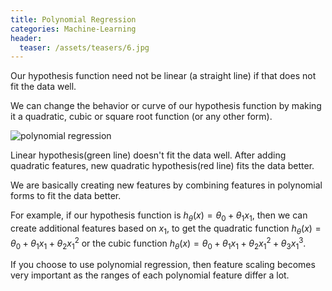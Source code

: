 ```yaml
---
title: Polynomial Regression
categories: Machine-Learning
header:
  teaser: /assets/teasers/6.jpg
---
```


Our hypothesis function need not be linear (a straight line) if that does not fit the data well.

We can change the behavior or curve of our hypothesis function by making it a quadratic, cubic or square root function (or any other form).

![polynomial regression](https://lh3.googleusercontent.com/mrLRYhDGQY-mPoJ6A-uqfVP2nByTYS4G98kGX1duhVERE_EY85Bb6YBtL5CWi2KpJK1SoLZfLMGAldFSrJz_Rg38knAVz8PqLfKA8SGnmV2ftRUQz3cfZE9c6DJ7g5TX2h3iFDHMcw=w2400)

Linear hypothesis(green line) doesn't fit the data well. After adding quadratic features, new quadratic hypothesis(red line) fits the data better.

We are basically creating new features by combining features in polynomial forms to fit the data better.

For example, if our hypothesis function is $h_\theta(x) = \theta_0 + \theta_1 x_1$, then we can create additional features based on $x_1$, to get the quadratic function $h_\theta(x) = \theta_0 + \theta_1 x_1 + \theta_2 x_1^2$ or the cubic function $h_\theta(x) = \theta_0 + \theta_1 x_1 + \theta_2 x_1^2 + \theta_3 x_1^3$.

If you choose to use polynomial regression, then feature scaling becomes very important as the ranges of each polynomial feature differ a lot.
